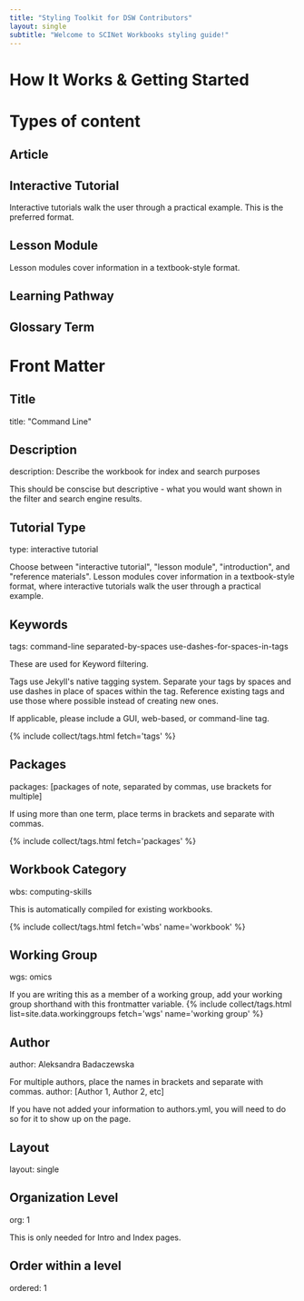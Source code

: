 ```yaml
---
title: "Styling Toolkit for DSW Contributors"
layout: single
subtitle: "Welcome to SCINet Workbooks styling guide!"
---
```


# How It Works & Getting Started


# Types of content

## Article

## Interactive Tutorial

Interactive tutorials walk the user through a practical example.  This is the preferred format.

## Lesson Module

Lesson modules cover information in a textbook-style format.

## Learning Pathway

## Glossary Term


# Front Matter

## Title

title: "Command Line"

## Description

description: Describe the workbook for index and search purposes

This should be conscise but descriptive - what you would want shown in the filter and search engine results.

## Tutorial Type

type: interactive tutorial

Choose between "interactive tutorial", "lesson module", "introduction", and "reference materials".
Lesson modules cover information in a textbook-style format, where interactive tutorials walk the user through a practical example.

## Keywords

tags: command-line separated-by-spaces use-dashes-for-spaces-in-tags

These are used for Keyword filtering.

Tags use Jekyll's native tagging system.
Separate your tags by spaces and use dashes in place of spaces within the tag.
Reference existing tags and use those where possible instead of creating new ones.

If applicable, please include a GUI, web-based, or command-line tag.

{% include collect/tags.html fetch='tags' %}

## Packages

packages: [packages of note, separated by commas, use brackets for multiple]

If using more than one term, place terms in brackets and separate with commas.

{% include collect/tags.html fetch='packages' %}

## Workbook Category

wbs: computing-skills

This is automatically compiled for existing workbooks.

{% include collect/tags.html fetch='wbs' name='workbook' %}

## Working Group

wgs: omics

If you are writing this as a member of a working group, add your working group shorthand with this frontmatter variable.
{% include collect/tags.html list=site.data.workinggroups fetch='wgs' name='working group' %}

## Author

author: Aleksandra Badaczewska

For multiple authors, place the names in brackets and separate with commas.
author: [Author 1, Author 2, etc]

If you have not added your information to authors.yml, you will need to do so for it to show up on the page.

## Layout

layout: single

## Organization Level

org: 1

This is only needed for Intro and Index pages.

## Order within a level

ordered: 1
